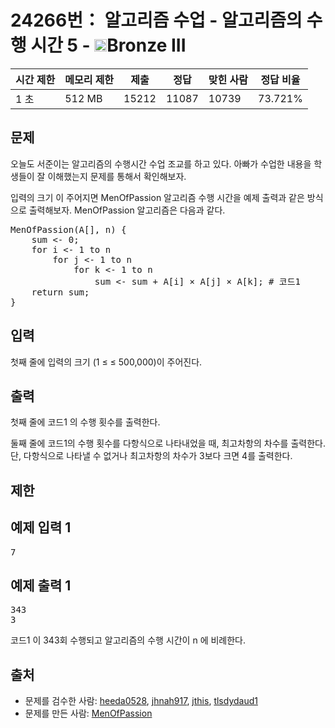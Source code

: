 # 24266번： 알고리즘 수업 - 알고리즘의 수행 시간 5 - <img src="https://static.solved.ac/tier_small/3.svg" style="height:20px" />Bronze III


| 시간 제한 | 메모리 제한 | 제출 | 정답 | 맞힌 사람 | 정답 비율 |
| --- | --- | --- | --- | --- | --- |
| 1 초 | 512 MB | 15212 | 11087 | 10739 | 73.721% |


## 문제


오늘도 서준이는 알고리즘의 수행시간 수업 조교를 하고 있다. 아빠가 수업한 내용을 학생들이 잘 이해했는지 문제를 통해서 확인해보자.

입력의 크기 이 주어지면 MenOfPassion 알고리즘 수행 시간을 예제 출력과 같은 방식으로 출력해보자.
MenOfPassion 알고리즘은 다음과 같다.

<pre>MenOfPassion(A[], n) {
    sum &lt;- 0;
    for i &lt;- 1 to n
        for j &lt;- 1 to n
            for k &lt;- 1 to n
                sum &lt;- sum + A[i] × A[j] × A[k]; # 코드1
    return sum;
}</pre>



## 입력


첫째 줄에 입력의 크기 (1 ≤ ≤ 500,000)이 주어진다.



## 출력


첫째 줄에 코드1 의 수행 횟수를 출력한다.

둘째 줄에 코드1의 수행 횟수를 다항식으로 나타내었을 때, 최고차항의 차수를 출력한다. 단, 다항식으로 나타낼 수 없거나 최고차항의 차수가 3보다 크면 4를 출력한다.




## 제한




## 예제 입력 1


<pre>7
</pre>


## 예제 출력 1


<pre>343
3
</pre>


코드1 이 343회 수행되고 알고리즘의 수행 시간이 n
에 비례한다.







## 출처


- 문제를 검수한 사람: [heeda0528](/user/heeda0528), [jhnah917](/user/jhnah917), [jthis](/user/jthis), [tlsdydaud1](/user/tlsdydaud1)
- 문제를 만든 사람: [MenOfPassion](/user/MenOfPassion)




